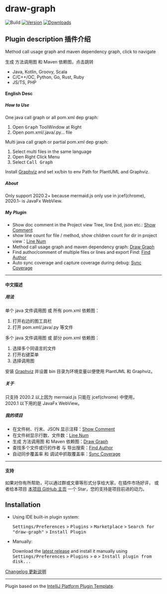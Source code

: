# draw-graph

![Build](https://github.com/LinWanCen/draw-graph/workflows/Build/badge.svg)
[![Version](https://img.shields.io/jetbrains/plugin/v/21242-draw-graph.svg)](https://plugins.jetbrains.com/plugin/21242-draw-graph)
[![Downloads](https://img.shields.io/jetbrains/plugin/d/21242-draw-graph.svg)](https://plugins.jetbrains.com/plugin/21242-draw-graph)

## Plugin description 插件介绍

<!-- Plugin description -->
Method call usage graph and maven dependency graph, click to navigate

生成 方法调用图 和 Maven 依赖图，点击跳转

- Java, Kotlin, Groovy, Scala
- C/C++/OC, Python, Go, Rust, Ruby
- JS/TS, PHP

#### English Desc

##### How to Use

One java call graph or all pom.xml dep graph:
1. Open <kbd>Graph</kbd> ToolWindow at Right
2. Open pom.xml/.java/.py... file

Multi java call graph or partial pom.xml dep graph:
1. Select multi files in the same language
2. Open Right Click Menu
3. Select <kbd>Call Graph</kbd>

Install [Graphviz] and set xx/bin to env Path for PlantUML and Graphviz.

##### About

Only support 2020.2+ because mermaid.js only use in jcef(chrome),  
2020.1- is JavaFx WebView.

##### My Plugin
- Show doc comment in the Project view Tree, line End, json etc.: [Show Comment]
- show line count for file / method, show children count for dir in project view：[Line Num]
- Method call usage graph and maven dependency graph: [Draw Graph]
- Find author/comment of multiple files or lines and export Find: [Find Author]
- Auto sync coverage and capture coverage during debug: [Sync Coverage]

---

#### 中文描述

##### 用法

单个 java 文件调用图 或 所有 pom.xml 依赖图：
1. 打开右边的<kbd>图</kbd>工具栏
2. 打开 pom.xml/.java/.py 等文件

多个 java 文件调用图 或 部分 pom.xml 依赖图：
1. 选择多个同语言的文件
2. 打开右键菜单
3. 选择<kbd>调用图</kbd>

安装 [Graphviz] 并设置 bin 目录为环境变量以便使用 PlantUML 和 Graphviz。

##### 关于

只支持 2020.2 以上因为 mermaid.js 只能在 jcef(chrome) 中使用，  
2020.1 以下用的是 JavaFx WebView。

##### 我的项目
- 在文件树、行末、JSON 显示注释：[Show Comment]
- 在文件树显示行数、文件数：[Line Num]
- 生成 方法调用图 和 Maven 依赖图：[Draw Graph]
- 查找多个文件或行的作者 与 导出搜索：[Find Author]
- 自动同步覆盖率 和 调试中抓取覆盖率：[Sync Coverage]

---

#### 支持

如果对你有所帮助，可以通过群或文章等形式分享给大家，在插件市场好评，
或者给本项目 [本项目 GitHub 主页][Draw Graph GitHub] 一个 Star，您的支持是项目前进的动力。

[Graphviz]: https://graphviz.org/download/
[Show Comment]: https://plugins.jetbrains.com/plugin/18553-show-comment
[Line Num]: https://plugins.jetbrains.com/plugin/23300-line-num
[Draw Graph]: https://plugins.jetbrains.com/plugin/21242-draw-graph
[Find Author]: https://plugins.jetbrains.com/plugin/20557-find-author
[Sync Coverage]: https://plugins.jetbrains.com/plugin/20780-sync-coverage
[Draw Graph GitHub]: https://github.com/LinWanCen/draw-graph

<!-- Plugin description end -->

## Installation

- Using IDE built-in plugin system:
  
  <kbd>Settings/Preferences</kbd> > <kbd>Plugins</kbd> > <kbd>Marketplace</kbd> > <kbd>Search for "draw-graph"</kbd> >
  <kbd>Install Plugin</kbd>
  
- Manually:

  Download the [latest release](https://github.com/LinWanCen/draw-graph/releases/latest) and install it manually using
  <kbd>Settings/Preferences</kbd> > <kbd>Plugins</kbd> > <kbd>⚙️</kbd> > <kbd>Install plugin from disk...</kbd>

[Changelog 更新说明](CHANGELOG.md)

---
Plugin based on the [IntelliJ Platform Plugin Template][template].

[template]: https://github.com/JetBrains/intellij-platform-plugin-template